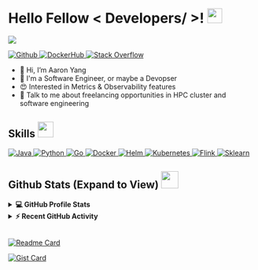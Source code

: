 <h1> Hello Fellow < Developers/ >! <img src = "https://raw.githubusercontent.com/MartinHeinz/MartinHeinz/master/wave.gif" width = 30px> </h1>
<p align='center'>
</p>

<p>
  <a href="https://github.com/DenverCoder1/readme-typing-svg"><img src="https://readme-typing-svg.herokuapp.com?&font=IBM+Plex+Sans&color=abcdef&size=20&lines=Welcome+to+my+GitHub+Profile!;I'm+a+5yr+Software+Developer;I'm+a+Popular+Science+Blogger" /></a>
</p>

<a href="https://github.com/AaronYang0628" target="_blank">
  <img alt="Github" src="https://img.shields.io/badge/-Github-000000?style=for-the-badge&logo=Github&logoColor=white">
</a>
<a href="https://hub.docker.com/u/aaron666" target="_blank">
  <img alt="DockerHub" src="https://img.shields.io/badge/Dockerhub-0077B5?style=for-the-badge&logo=Docker&logoColor=white">
</a>   
<a href="https://stackoverflow.com/users/12835832/aaron-yang" target="_blank">
  <img alt="Stack Overflow" src="https://img.shields.io/badge/Stack_Overflow-FE7A16?style=for-the-badge&logo=stack-overflow&logoColor=white">
</a>  

- 👋 Hi, I’m Aaron Yang
- 💼 I'm a Software Engineer, or maybe a Devopser
- 😍 Interested in Metrics & Observability features
- 💬 Talk to me about freelancing opportunities in HPC cluster and software engineering
<!-- - 👯 I’m looking to collaborate on backend software engineering projects -->

<h2> Skills <img src = "https://media2.giphy.com/media/QssGEmpkyEOhBCb7e1/giphy.gif?cid=ecf05e47a0n3gi1bfqntqmob8g9aid1oyj2wr3ds3mg700bl&rid=giphy.gif" width = 32px> </h2>
  <a href="https://www.java.com" target="_blank"> 
    <img alt="Java" src="https://img.shields.io/badge/Java-ED8B00?style=for-the-badge&logo=java&logoColor=white">
  </a>
  <a href="https://www.python.org" target="_blank">
    <img alt="Python" src="https://img.shields.io/badge/Python-3776AB?style=for-the-badge&logo=python&logoColor=white">
  </a>
  <a href="https://scikit-learn.org/" target="_blank">
    <img alt="Go" src="https://img.shields.io/badge/go-00ADD8?style=for-the-badge&logo=GO&logoColor=white">
  </a>
  <a href="https://www.docker.com/" target="_blank">
    <img alt="Docker" src="https://img.shields.io/badge/Docker-2CA5E0?style=for-the-badge&logo=docker&logoColor=white">
  </a>
  <a href="https://helm.sh/" target="_blank">
    <img alt="Helm" src="https://img.shields.io/badge/Helm-0F1689?style=for-the-badge&logo=helm&logoColor=white">
  </a>
  <a href="https://kubernetes.io/" target="_blank">
    <img alt="Kubernetes" src="https://img.shields.io/badge/Kubernetes-3077E2?style=for-the-badge&logo=Kubernetes&logoColor=white">
  </a>
  <a href="https://flink.apache.org/" target="_blank">
    <img alt="Flink" src="https://img.shields.io/badge/Apache%20Flink-E6526F?style=for-the-badge&logo=Apache%20Flink&logoColor=white">
  </a>
  <a href="https://scikit-learn.org/" target="_blank">
    <img alt="Sklearn" src="https://img.shields.io/badge/scikit_learn-F7931E?style=for-the-badge&logo=scikit-learn&logoColor=white">
  </a>

<h2> Github Stats (Expand to View) <img src = "https://i.pinimg.com/originals/65/c4/f4/65c4f452571be1261e9c623f7da488ac.gif" width = 35px> </h2>

<details> 
  <summary><b>💻 GitHub Profile Stats</b></summary>
  <br/>
  <p align="center">
    <a href="https://github.com/AaronYang0628/github-readme-stats"><img alt="Aaron's Github Stats" src="https://github-readme-stats.vercel.app/api?username=AaronYang0628&show_icons=true&count_private=true&theme=transparent" height="192px"/></a>
	  <img src="https://github-readme-stats.vercel.app/api/top-langs?username=AaronYang0628&show_icons=true&locale=en&layout=compact&theme=transparent" alt="AaronYang0628" height="192px"/>
  </p>
</details>


<details>
  <summary><b>⚡ Recent GitHub Activity</b></summary>
  <br/>
   <a href="https://github.com/AaronYang0628"><img alt="Aaron's Activity Graph" src="https://github-readme-activity-graph.vercel.app/graph?username=AaronYang0628&bg_color=fafafa&color=837c83&line=e97435&point=e8944f&area=true&hide_border=true)](https://github.com/ashutosh00710/github-readme-activity-graph" /></a>
  <br/>

</details>

<br/>

[![Readme Card](https://github-readme-stats.vercel.app/api/pin/?username=anuraghazra&repo=github-readme-stats)](https://github.com/anuraghazra/github-readme-stats&show_owner=true)

[![Gist Card](https://github-readme-stats.vercel.app/api/gist?id=bbfce31e0217a3689c8d961a356cb10d)](https://gist.github.com/Yizack/bbfce31e0217a3689c8d961a356cb10d&show_owner=true)